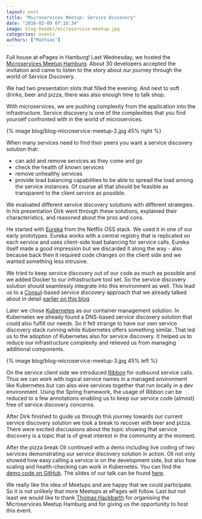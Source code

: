 ```yaml
---
layout: post
title: "Microservices Meetup: Service Discovery"
date: "2016-02-09 07:16:34"
image: blog-header/microservice-meetup.jpg
categories: events
authors: ["Mathias"]
---
```


Full house at ePages in Hamburg!
Last Wednesday, we hosted the [Microservices Meetup Hamburg](http://www.meetup.com/de-DE/Microservices-Meetup-Hamburg/events/224965581/?a=socialmedia).
About 30 developers accepted the invitation and came to listen to the story about our journey through the world of Service Discovery.

We had two presentation slots that filled the evening.
And next to soft drinks, beer and pizza, there was also enough time to talk shop.

With microservices, we are pushing complexity from the application into the infrastructure.
Service discovery is one of the complexities that you find yourself confronted with in the world of microservices.

{% image blog/blog-microservice-meetup-2.jpg 45% right %}

When many services need to find their peers you want a service discovery solution that:

* can add and remove services as they come and go
* check the health of known services
* remove unhealthy services
* provide load balancing capabilities to be able to spread the load among the service instances.
Of course all that should be feasible as transparent to the client service as possible.

We evaluated different service discovery solutions with different strategies.
In his presentation Dirk went through these solutions, explained their characteristics, and reasoned about the pros and cons.

He started with [Eureka](https://github.com/Netflix/eureka/wiki/Eureka-at-a-glance) from the Netflix OSS stack. We used it in one of our early prototypes. Eureka works with a central registry that is replicated on each service and uses client-side load balancing for service calls.
Eureka itself made a good impression but we discarded it along the way - also because back then it required code changes on the client side and we wanted something less intrusive.

We tried to keep service discovery out of our code as much as possible and we added Docker to our infrastructure tool set.
So the service discovery solution should seamlessly integrate into this environment as well.
This lead us to a [Consul](https://www.consul.io/)-based service discovery approach that we already talked about in detail [earlier on this blog](https://developer.epages.com/blog/2015/09/28/service-discovery-with-consul-registrator-and-haproxy.html).

Later we chose [Kubernetes](http://kubernetes.io/) as our container management solution.
In Kubernetes we already found a DNS-based service discovery solution that could also fulfill our needs.
So it felt strange to have our own service discovery stack running while Kubernetes offers something similar. That led us to the adoption of Kubernetes also for service discovery.
It helped us to reduce our infrastructure complexity and relieved us from managing additional components.

{% image blog/blog-microservice-meetup-3.jpg 45% left %}

On the service client side we introduced [Ribbon](https://github.com/Netflix/ribbon/wiki) for outbound service calls.
Thus we can work with logical service names in a managed environment like Kubernetes but can also wire services together that run locally in a dev environment.
Using the Spring framework, the usage of Ribbon can be reduced to a few annotations enabling us to keep our service code (almost) free of service discovery concerns.

After Dirk finished to guide us through this journey towards our current service discovery solution we took a break to recover with beer and pizza.
There were excited discussions about the topic showing that service discovery is a topic that is of great interest in the community at the moment.

After the pizza break Oli continued with a demo including live coding of two services demonstrating our service discovery solution in action.
Oli not only showed how easy calling a service is on the development side, but also how scaling and health-checking can work in Kubernetes.
You can find the [demo code on GitHub](https://github.com/otrosien/meetup-2016-02-code).
The slides of our talk can be found [here](http://epages-de.github.io/meetup-2016-02-slides/).

We really like the idea of Meetups and are happy that we could participate.
So it is not unlikely that more Meetups at ePages will follow.
Last but not least we would like to thank [Thomas Hackbarth](http://www.meetup.com/de-DE/Microservices-Meetup-Hamburg/members/182490822/) for organising the Microservices Meetup Hamburg and for giving us the opportunity to host this event.
